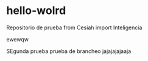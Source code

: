 # hello-wolrd
Repositorio de prueba
from Cesiah import Inteligencia

ewewqw

SEgunda prueba prueba de brancheo jajajajajaaja